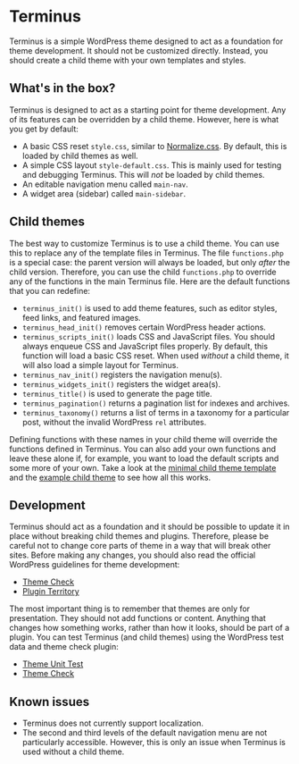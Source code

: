 # Terminus #

Terminus is a simple WordPress theme designed to act as a foundation for theme development. It should not be customized directly. Instead, you should create a child theme with your own templates and styles.

## What's in the box? ##

Terminus is designed to act as a starting point for theme development. Any of its features can be overridden by a child theme. However, here is what you get by default:

*   A basic CSS reset `style.css`, similar to [Normalize.css](http://necolas.github.io/normalize.css/). By default, this is loaded by child themes as well.
*   A simple CSS layout `style-default.css`. This is mainly used for testing and debugging Terminus. This will _not_ be loaded by child themes.
*   An editable navigation menu called `main-nav`.
*   A widget area (sidebar) called `main-sidebar`.

## Child themes ##

The best way to customize Terminus is to use a child theme. You can use this to replace any of the template files in Terminus. The file `functions.php` is a special case: the parent version will always be loaded, but only _after_ the child version. Therefore, you can use the child `functions.php` to override any of the functions in the main Terminus file. Here are the default functions that you can redefine:

*   `terminus_init()` is used to add theme features, such as editor styles, feed links, and featured images.
*   `terminus_head_init()` removes certain WordPress header actions.
*   `terminus_scripts_init()` loads CSS and JavaScript files. You should always enqueue CSS and JavaScript files properly. By default, this function will load a basic CSS reset. When used _without_ a child theme, it will also load a simple layout for Terminus.
*   `terminus_nav_init()` registers the navigation menu(s).
*   `terminus_widgets_init()` registers the widget area(s).
*   `terminus_title()` is used to generate the page title.
*   `terminus_pagination()` returns a pagination list for indexes and archives.
*   `terminus_taxonomy()` returns a list of terms in a taxonomy for a particular post, without the invalid WordPress `rel` attributes.

Defining functions with these names in your child theme will override the functions defined in Terminus. You can also add your own functions and leave these alone if, for example, you want to load the default scripts and some more of your own. Take a look at the [minimal child theme template](https://github.com/castlegateit/terminus-child-template) and the [example child theme](https://github.com/castlegateit/terminus-child-example) to see how all this works.

## Development ##

Terminus should act as a foundation and it should be possible to update it in place without breaking child themes and plugins. Therefore, please be careful not to change core parts of theme in a way that will break other sites. Before making any changes, you should also read the official WordPress guidelines for theme development:

*   [Theme Check](http://make.wordpress.org/themes/guidelines/guidelines-theme-check/)
*   [Plugin Territory](http://make.wordpress.org/themes/guidelines/guidelines-plugin-territory/)

The most important thing is to remember that themes are only for presentation. They should not add functions or content. Anything that changes how something works, rather than how it looks, should be part of a plugin. You can test Terminus (and child themes) using the WordPress test data and theme check plugin:

*   [Theme Unit Test](http://codex.wordpress.org/Theme_Unit_Test)
*   [Theme Check](http://wordpress.org/plugins/theme-check/)

## Known issues ##

*   Terminus does not currently support localization.
*   The second and third levels of the default navigation menu are not particularly accessible. However, this is only an issue when Terminus is used without a child theme.
